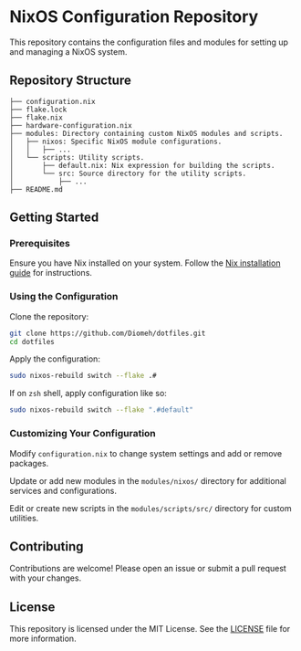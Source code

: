 
# NixOS Configuration Repository

This repository contains the configuration files and modules for setting up and managing a NixOS system.

## Repository Structure

```
├── configuration.nix
├── flake.lock
├── flake.nix
├── hardware-configuration.nix
├── modules: Directory containing custom NixOS modules and scripts.
│   ├── nixos: Specific NixOS module configurations.
│   │   ├── ...
│   └── scripts: Utility scripts.
│       ├── default.nix: Nix expression for building the scripts.
│       └── src: Source directory for the utility scripts.
│           ├── ...
├── README.md
```

## Getting Started

### Prerequisites

Ensure you have Nix installed on your system. Follow the [Nix installation guide](https://nixos.wiki/wiki/Nix_Installation_Guide) for instructions.

### Using the Configuration

Clone the repository:

```bash
git clone https://github.com/Diomeh/dotfiles.git
cd dotfiles
```

Apply the configuration:

```bash
sudo nixos-rebuild switch --flake .#
```

If on `zsh` shell, apply configuration like so:

```bash
sudo nixos-rebuild switch --flake ".#default"
```

### Customizing Your Configuration

Modify `configuration.nix` to change system settings and add or remove packages.

Update or add new modules in the `modules/nixos/` directory for additional services and configurations.

Edit or create new scripts in the `modules/scripts/src/` directory for custom utilities.

## Contributing

Contributions are welcome! Please open an issue or submit a pull request with your changes.

## License

This repository is licensed under the MIT License. See the [LICENSE](./LICENSE.md) file for more information.
